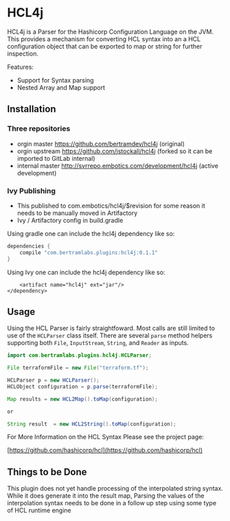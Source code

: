 HCL4j
=====

HCL4j is a Parser for the Hashicorp Configuration Language on the JVM. This provides a mechanism for converting HCL syntax into an a HCL configuration object that can be exported to map or string for further inspection. 

Features:

* Support for Syntax parsing
* Nested Array and Map support


## Installation

### Three repositories
* orgin master https://github.com/bertramdev/hcl4j (original)
* orgin upstream https://github.com/jstockall/hcl4j (forked so it can be imported to GitLab internal)
* internal master http://svrrepo.embotics.com/development/hcl4j (active development)

### Ivy Publishing
 * This published to com.embotics/hcl4j/$revision for some reason it needs to be manually moved in Artifactory
 * Ivy / Artifactory config in build.gradle

Using gradle one can include the hcl4j dependency like so:

```groovy
dependencies {
	compile "com.bertramlabs.plugins:hcl4j:0.1.1"
}
```

Using Ivy one can include the hcl4j dependency like so:

```<dependency org="com.embotics" name="hcl4j" rev="0.1.9">
    <artifact name="hcl4j" ext="jar"/>
</dependency>
```

## Usage

Using the HCL Parser is fairly straightfoward. Most calls are still limited to use of the `HCLParser` class itself. There are several `parse` method helpers supporting both `File`, `InputStream`, `String`, and `Reader` as inputs.


```java
import com.bertramlabs.plugins.hcl4j.HCLParser;

File terraformFile = new File("terraform.tf");

HCLParser p = new HCLParser();
HCLObject configuration = p.parse(terraformFile);

Map results = new HCL2Map().toMap(configuration);

or

String result  = new HCL2String().toMap(configuration);
```

For More Information on the HCL Syntax Please see the project page:

[https://github.com/hashicorp/hcl](https://github.com/hashicorp/hcl)


## Things to be Done

This plugin does not yet handle processing of the interpolated string syntax. While it does generate it into the result map, Parsing the values of the interpolation syntax needs to be done in a follow up step using some type of HCL runtime engine
